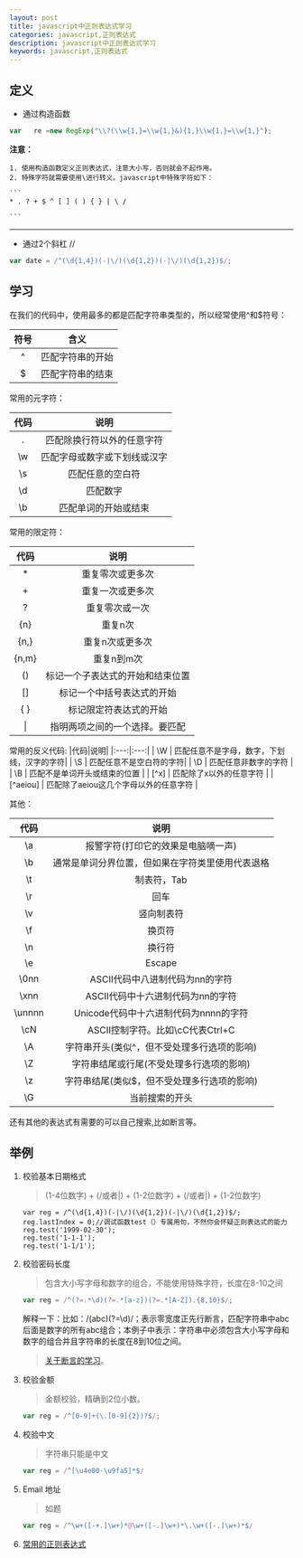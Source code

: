 ```yaml
---
layout: post
title: javascript中正则表达式学习
categories: javascript,正则表达式
description: javascript中正则表达式学习
keywords: javascript,正则表达式
---
```


## 定义

- 通过构造函数

``` javascript
var   re =new RegExp("\\?(\\w{1,}=\\w{1,}&){1,}\\w{1,}=\\w{1,}");
```

**注意：**

    1. 使用构造函数定义正则表达式，注意大小写，否则就会不起作用。
    2. 特殊字符就需要使用\进行转义。javascript中特殊字符如下：
 
    ``` 
    * . ? + $ ^ [ ] ( ) { } | \ / 

    ```
 
--------

 - 通过2个斜杠 //

``` javascript
var date = /^(\d{1,4})(-|\/)(\d{1,2})(-|\/)(\d{1,2})$/;
```

## 学习

在我们的代码中，使用最多的都是匹配字符串类型的，所以经常使用^和$符号：

|符号|含义|
|:---:|:---:|
| ^ | 匹配字符串的开始|
| $ | 匹配字符串的结束 |

常用的元字符：

|代码|说明|
|:---:|:---:|
| . | 匹配除换行符以外的任意字符|
| \w | 匹配字母或数字或下划线或汉字|
| \s | 匹配任意的空白符 |
| \d | 匹配数字 |
| \b | 匹配单词的开始或结束 |

常用的限定符：

|代码|说明|
|:---:|:---:|
| * | 重复零次或更多次|
| + | 重复一次或更多次|
| ? | 重复零次或一次 |
| {n} | 重复n次 |
| {n,} | 重复n次或更多次 |
| {n,m} | 重复n到m次 |
|()|标记一个子表达式的开始和结束位置|
|[]|标记一个中括号表达式的开始|
|{ }|标记限定符表达式的开始|
| \|| 指明两项之间的一个选择。要匹配 |，请使用 \| |

常用的反义代码:
|代码|说明|
|:---:|:---:|
| \W | 匹配任意不是字母，数字，下划线，汉字的字符|
| \S | 匹配任意不是空白符的字符|
| \D | 匹配任意非数字的字符 |
| \B | 匹配不是单词开头或结束的位置 |
| [^x] | 匹配除了x以外的任意字符 |
| [^aeiou] | 匹配除了aeiou这几个字母以外的任意字符 |

其他：

|代码|说明|
|:---:|:---:|
| \a | 报警字符(打印它的效果是电脑嘀一声)|
| \b | 通常是单词分界位置，但如果在字符类里使用代表退格|
| \t | 制表符，Tab |
| \r | 回车 |
| \v | 竖向制表符 |
| \f | 换页符 |
| \n | 换行符 |
| \e | Escape |
| \0nn | ASCII代码中八进制代码为nn的字符|
| \xnn | ASCII代码中十六进制代码为nn的字符 |
| \unnnn | Unicode代码中十六进制代码为nnnn的字符 |
| \cN | ASCII控制字符。比如\cC代表Ctrl+C |
| \A | 字符串开头(类似^，但不受处理多行选项的影响) |
| \Z | 字符串结尾或行尾(不受处理多行选项的影响) |
| \z | 字符串结尾(类似$，但不受处理多行选项的影响) |
| \G | 当前搜索的开头 |

还有其他的表达式有需要的可以自己搜索,比如断言等。

## 举例

1. 校验基本日期格式
    >(1-4位数字) + (/或者|) + (1-2位数字) + (/或者|) + (1-2位数字)

    ``` javascropt
    var reg = /^(\d{1,4})(-|\/)(\d{1,2})(-|\/)(\d{1,2})$/;
    reg.lastIndex = 0;//调试函数test（）专属用句，不然你会怀疑正则表达式的能力
    reg.test('1999-02-30');
    reg.test('1-1-1');
    reg.test('1-1/1');
    
    ```

2. 校验密码长度
    >包含大小写字母和数字的组合，不能使用特殊字符，长度在8-10之间

    ``` javascript
    var reg = /^(?=.*\d)(?=.*[a-z])(?=.*[A-Z]).{8,10}$/;
    ```
    
    解释一下：比如：/(abc)(?=\d)/；表示零宽度正先行断言，匹配字符串中abc后面是数字的所有abc组合；本例子中表示：字符串中必须包含大小写字母和数字的组合并且字符串的长度在8到10位之间。
    >[关于断言的学习](https://www.cnblogs.com/leezhxing/p/4333773.html)。
    
3. 校验金额
    >金额校验，精确到2位小数。

    ``` javascript
    var reg = /^[0-9]+(\.[0-9]{2})?$/;
    ```
    
4. 校验中文
    >字符串只能是中文

    ``` javascript
    var reg = /^[\u4e00-\u9fa5]*$/
    ```
    
5. Email 地址
    >如题

    ``` javascript
    var reg = /^\w+([-+.]\w+)*@\w+([-.]\w+)*\.\w+([-.]\w+)*$/
    ```
    
6. [常用的正则表达式](http://www.jqhtml.com/6227.html)